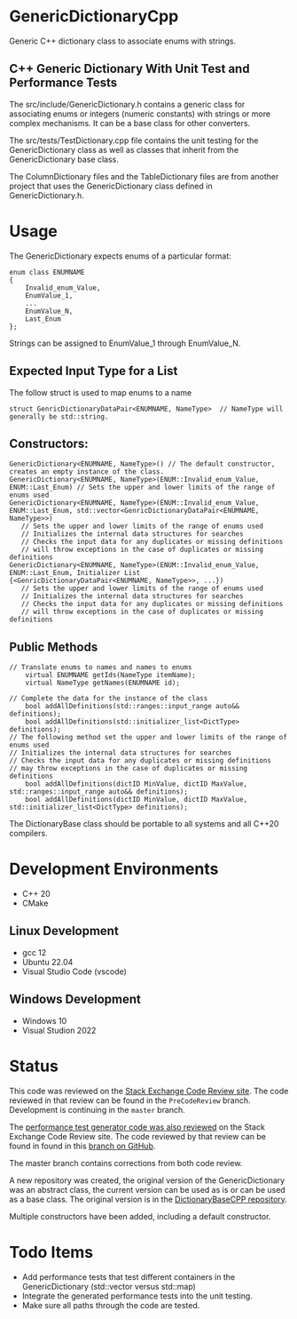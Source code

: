 # GenericDictionaryCpp
Generic C++ dictionary class to associate enums with strings.

## C++ Generic Dictionary With Unit Test and Performance Tests  

The src/include/GenericDictionary.h contains a generic class for associating enums or integers (numeric constants) 
with strings or more complex mechanisms. It can be a base class for other converters.

The src/tests/TestDictionary.cpp file contains the unit testing for the GenericDictionary 
class as well as classes that inherit from the GenericDictionary base class.

The ColumnDictionary files and the TableDictionary files are from 
another project that uses the GenericDictionary class defined in
GenericDictionary.h.

# Usage

The GenericDictionary expects enums of a particular format:

```
enum class ENUMNAME
{
	Invalid_enum_Value,
	EnumValue_1,
    ...
	EnumValue_N,
	Last_Enum
};
```

Strings can be assigned to EnumValue_1 through EnumValue_N.

## Expected Input Type for a List  
The follow struct is used to map enums to a name  

```
struct GenricDictionaryDataPair<ENUMNAME, NameType>  // NameType will generally be std::string.   
```

## Constructors:  

```
GenericDictionary<ENUMNAME, NameType>() // The default constructor, creates an empty instance of the class.  
GenericDictionary<ENUMNAME, NameType>(ENUM::Invalid_enum_Value, ENUM::Last_Enum) // Sets the upper and lower limits of the range of enums used  
GenericDictionary<ENUMNAME, NameType>(ENUM::Invalid_enum_Value, ENUM::Last_Enum, std::vector<GenricDictionaryDataPair<ENUMNAME, NameType>>)  
   // Sets the upper and lower limits of the range of enums used  
   // Initializes the internal data structures for searches  
   // Checks the input data for any duplicates or missing definitions
   // will throw exceptions in the case of duplicates or missing definitions  
GenericDictionary<ENUMNAME, NameType>(ENUM::Invalid_enum_Value, ENUM::Last_Enum, Initializer List  {<GenricDictionaryDataPair<ENUMNAME, NameType>>, ...})  
   // Sets the upper and lower limits of the range of enums used  
   // Initializes the internal data structures for searches  
   // Checks the input data for any duplicates or missing definitions
   // will throw exceptions in the case of duplicates or missing definitions  
```
     
## Public Methods  

```
// Translate enums to names and names to enums
    virtual ENUMNAME getIds(NameType itemName);
    virtual NameType getNames(ENUMNAME id);
    
// Complete the data for the instance of the class
    bool addAllDefinitions(std::ranges::input_range auto&& definitions);  
    bool addAllDefinitions(std::initializer_list<DictType> definitions);  
// The following method set the upper and lower limits of the range of enums used  
// Initializes the internal data structures for searches  
// Checks the input data for any duplicates or missing definitions
// may throw exceptions in the case of duplicates or missing definitions  
    bool addAllDefinitions(dictID MinValue, dictID MaxValue, std::ranges::input_range auto&& definitions);  
    bool addAllDefinitions(dictID MinValue, dictID MaxValue, std::initializer_list<DictType> definitions);  
```

The DictionaryBase class should be portable to all systems and all C++20 compilers.

# Development Environments  
- C++ 20
- CMake
## Linux Development  
- gcc 12
- Ubuntu 22.04
- Visual Studio Code (vscode)
## Windows Development  
- Windows 10
- Visual Studion 2022

# Status  
This code was reviewed on the [Stack Exchange Code Review site](https://codereview.stackexchange.com/questions/293782/generic-c-class-to-associate-enum-values-with-strings-for-translation). The code reviewed in that review can be found in the `PreCodeReview` branch. Development is continuing in the `master` branch.  

The [performance test generator code was also reviewed](https://codereview.stackexchange.com/questions/293933/c20-performance-test-code-generator) on the Stack Exchange Code Review site. The code reviewed by that review can be found in found in this [branch on GitHub](https://github.com/pacmaninbw/DictionaryBaseCPP/tree/PerformanceTestGeneratorCodeReview).

The master branch contains corrections from both code review.

A new repository was created, the original version of the GenericDictionary was an abstract class, the current version can be used as is or can be used as a base class. The original version is in the [DictionaryBaseCPP repository](https://github.com/pacmaninbw/DictionaryBaseCPP).    

Multiple constructors have been added, including a default constructor.  
# Todo Items  
 - Add performance tests that test different containers in the GenericDictionary (std::vector versus std::map)
 - Integrate the generated performance tests into the unit testing.
 - Make sure all paths through the code are tested.

